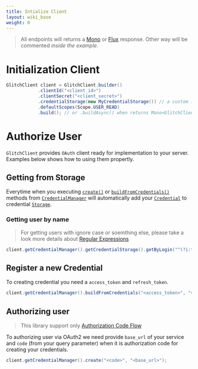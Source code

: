 ```yaml
---
title: Intialize Client
layout: wiki_base
weight: 0
---
```


<blockquote class="alert alert-info" role="alert">
All endpoints will returns a <a href="https://projectreactor.io/docs/core/release/reference/#mono">Mono</a> or <a href="https://projectreactor.io/docs/core/release/reference/#flux">Flux</a> response. Other way will be commented <i>inside the example</i>.
</blockquote>

# Initialization Client

```java
GlitchClient client = GlitchClient.builder()
            .clientId("<client_id>")
            .clientSecret("<client_secret>")
            .credentialStorage(new MyCredentialStorage()) // a custom implementation of CredentialStorage
            .defaultScopes(Scope.USER_READ)
            .build(); // or .buildAsync() when returns Mono<GlitchClient>
```

# Authorize User

`GlitchClient` provides `OAuth` client ready for implementation to your server. Examples below shows how to using them propertly.

## Getting from Storage

Everytime when you executing [`create()`](/docs/latest/all/glitch/auth/CredentialManager.html#create(java.lang.String,java.lang.String)) or [`buildFromCredentials()`](/docs/latest/all/glitch/auth/CredentialManager.html#buildFromCredentials(glitch.auth.UserCredential)) methods from [`CredentialManager`](/docs/latest/all/glitch/auth/CredentialManager.html) will automatically add your [`Credential`](/docs/latest/all/glitch/auth/objects/json/Credential.html) to credential [`Storage`](/docs/latest/all/glitch/auth/store/Storage.html).

### Getting user by name

<blockquote class="alert alert-danger" role="alert">
For getting users with ignore case or soemthing else, please take a look more details about <a href="https://www.tutorialspoint.com/java/java_regular_expressions.htm">Regular Expressions</a>
</blockquote>

```java
client.getCredentialManager().getCredentialStorage().getByLogin("^(?i:twitch)");
```

## Register a new Credential

To creating credential you need a `access_token` and `refresh_token`.

```java
client.getCredentialManager().buildFromCredentials("<access_token>", "<refresh_token>");
```

## Authorizing user

<blockquote class="alert alert-danger" role="alert">
This library support only <a href="https://dev.twitch.tv/docs/authentication/getting-tokens-oauth/#oauth-authorization-code-flow">Authorization Code Flow</a>
</blockquote>

To authorizing user via OAuth2 we need provide `base_url` of your service and `code` (from your query parameter) when it is authorization code for creating your credentials.

```java
client.getCredentialManager().create("<code>", "<base_url>");
```